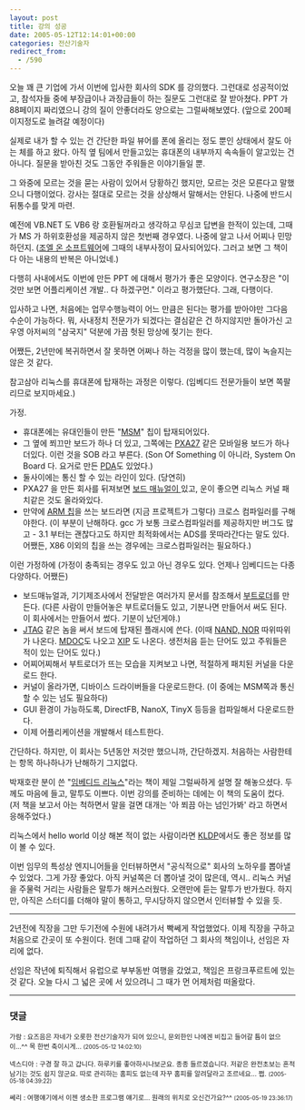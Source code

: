 ```yaml
---
layout: post
title: 강의 성공
date: 2005-05-12T12:14:01+00:00
categories: 전산기술자
redirect_from:
  - /590
---
```


오늘 꽤 큰 기업에 가서 이번에 입사한 회사의 SDK 를 강의했다. 그런대로 성공적이었고, 참석자들 중에 부장급이나 과장급들이 하는 질문도 그런대로 잘 받아쳤다. PPT 가 88페이지 짜리였으니 강의 질이 안좋더라도 양으로는 그럴싸해보였다. (앞으로 200페이지정도로 늘려갈 예정이다)

실제로 내가 할 수 있는 건 간단한 파일 뷰어를 폰에 올리는 정도 뿐인 상태에서 잘도 아는 체를 하고 왔다. 아직 옆 팀에서 만들고있는 휴대폰의 내부까지 속속들이 알고있는 건 아니다. 질문을 받아친 것도 그동안 주워들은 이야기들일 뿐.

그 와중에 모르는 것을 묻는 사람이 있어서 당황하긴 했지만, 모르는 것은 모른다고 말했으니 다행이었다. 강사는 절대로 모르는 것을 상상해서 말해서는 안된다. 나중에 반드시 뒤통수를 맞게 마련.

예전에 VB.NET 도 VB6 랑 호환될꺼라고 생각하고 무심코 답변을 한적이 있는데, 그때가 MS 가 하위호환성을 제공하지 않은 첫번째 경우였다. 나중에 알고 나서 어찌나 민망하던지. (<a href="http://jinto.pe.kr/589">조엘 온 소프트웨어</a>에 그때의 내부사정이 묘사되어있다. 그러고 보면 그 책이 다 아는 내용의 반복은 아니었네.)

다행히 사내에서도 이번에 만든 PPT 에 대해서 평가가 좋은 모양이다. 연구소장은 "이것만 보면 어플리케이션 개발.. 다 하겠구먼." 이라고 평가했단다. 그래, 다행이다.

입사하고 나면, 처음에는 업무수행능력이 어느 만큼은 된다는 평가를 받아야만 그다음 수순이 가능하다. 뭐, 사내정치 전문가가 되겠다는 결심같은 건 하지않지만 돌아가신 고우영 아저씨의 "삼국지" 덕분에 가끔 헛된 망상에 젖기는 한다.

어쨌든, 2년만에 복귀하면서 잘 못하면 어쩌나 하는 걱정을 많이 했는데, 많이 녹슬지는 않은 것 같다.

참고삼아 리눅스를 휴대폰에 탑재하는 과정은 이렇다. (임베디드 전문가들이 보면 쪽팔리므로 보지마세요.)

가정.

<ul>

<li>휴대폰에는 유대인들이 만든 "<a href="http://qna.cetizen.com/?MODE=bbs&amp;id=faq&amp;cp=cetizen&amp;no=40" target="bb">MSM</a>" 칩이 탑재되어있다.</li>

<li>그 옆에 쬐끄만 보드가 하나 더 있고, 그쪽에는 <a href="http://www.intel.com/design/embeddedpca/applicationsprocessors/302302.htm" target="bb">PXA27</a> 같은 모바일용 보드가 하나 더있다. 이런 것을 SOB 라고 부른다. (Son Of Something 이 아니라, System On Board 다. 요거로 만든 <a href="http://bliki.poopu.com/space/Embedded+Linux/%EC%9E%90%EC%9A%B0%EB%A3%A8%EC%8A%A4" target="bb">PDA</a>도 있었다.)</li>

<li>둘사이에는 통신 할 수 있는 라인이 있다. (당연히)</li>

<li>PXA27 을 만든 회사를 뒤져보면 <a href="http://www.intel.com/design/embeddedpca/applicationsprocessors/302302.htm" target="bb">보드 매뉴얼이 </a>있고, 운이 좋으면 리눅스 커널 패치같은 것도 올라와있다.</li>

<li>만약에 <a href="http://www.arm.com/" target="bb">ARM 칩</a>을 쓰는 보드라면 (지금 프로젝트가 그렇다) 크로스 컴파일러를 구해야한다. (이 부분이 난해하다. gcc 가 보통 크로스컴파일러를 제공하지만 버그도 많고 - 3.1 부터는 괜찮다고도 하지만 최적화에서는 ADS를 못따라간다는 말도 있다. 어쨌든, X86 이외의 칩을 쓰는 경우에는 크로스컴파일러는 필요하다.)</li>

</ul>

이런 가정하에 (가정이 충족되는 경우도 있고 아닌 경우도 있다. 언제나 임베디드는 다종 다양하다. 어쨌든)

<ul>

<li>보드매뉴얼과, 기기제조사에서 전달받은 여러가지 문서를 참조해서 <a href="http://www.asmlove.co.kr/study/gio/bootloader.html" target="bb">부트로더</a>를 만든다. (다른 사람이 만들어놓은 부트로더들도 있고, 기분나면 만들어서 써도 된다. 이 회사에서는 만들어서 썼다. 기분이 났던게야.)</li>

<li><a href="http://www.zdnet.co.kr/techupdate/lecture/os/0,39024998,10066980-2,00.htm" target="bb">JTAG</a> 같은 놈을 써서 보드에 탑재된 플래시에 쓴다. (이때 <a href="http://www.nandflash.co.kr/board/boardview.asp?table_name=study&amp;board_idx=7&amp;maincall=Y" target="bb">NAND, NOR</a> 따위따위가 나온다. <a href="http://www.m-sys.com/" target="bb">MDOC</a>도 나오고 <a href="http://wiki.kldp.org/wiki.php/XIPOverview" target="bb">XIP</a> 도 나온다. 생전처음 듣는 단어도 있고 주워들은 적이 있는 단어도 있다.)</li>

<li>어찌어찌해서 부트로더가 뜨는 모습을 지켜보고 나면, 적절하게 패치된 커널을 다운로드 한다.</li>

<li>커널이 올라가면, 디바이스 드라이버들을 다운로드한다. (이 중에는 MSM쪽과 통신 할 수 있는 넘도 필요하다)</li>

<li>GUI 환경이 가능하도록, DirectFB, NanoX, TinyX 등등을 컴파일해서 다운로드한다.</li>

<li>이제 어플리케이션을 개발해서 테스트한다.</li>

</ul>

간단하다. 하지만, 이 회사는 5년동안 저것만 했으니까, 간단하겠지. 처음하는 사람한테는 항목 하나하나가 난해하기 그지없다.

박재호란 분이 쓴 "<a href="http://www.hanbitbook.co.kr/look.php?isbn=89-7914-208-0" target="bb">임베디드 리눅스</a>"라는 책이 제일 그럴싸하게 설명 잘 해놓으셨다. 두께도 마음에 들고, 말투도 이쁘다. 이번 강의를 준비하는 데에는 이 책의 도움이 컸다. (저 책을 보고서 아는 척하면서 말을 걸면 대개는 '아 쬐끔 아는 넘인가봐' 라고 하면서 응해주었다.)

리눅스에서 hello world 이상 해본 적이 없는 사람이라면 <a href="http://kldp.org/" target="bb">KLDP</a>에서도 좋은 정보를 많이 볼 수 있다.

이번 임무의 특성상 엔지니어들을 인터뷰하면서 "공식적으로" 회사의 노하우를 뽑아낼 수 있었다. 그게 가장 좋았다. 아직 커널쪽은 더 뽑아낼 것이 많은데, 역시.. 리눅스 커널을 주물럭 거리는 사람들은 말투가 해커스러웠다. 오랜만에 듣는 말투가 반가웠다. 하지만, 아직은 스터디를 더해야 말이 통하고, 무시당하지 않으면서 인터뷰할 수 있을 듯.

<hr />

2년전에 직장을 그만 두기전에 수원에 내려가서 빡쎄게 작업했었다. 이제 직장을 구하고 처음으로 간곳이 또 수원이다. 헌데 그때 같이 작업하던 그 회사의 책임이나, 선임은 자리에 없다.

선임은 작년에 퇴직해서 유럽으로 부부동반 여행을 갔었고, 책임은 프랑크푸르트에 있는 것 같다. 오늘 다시 그 넓은 곳에 서 있으려니 그 때가 먼 어제처럼 떠올랐다.

* * *

### 댓글



<!--- cmt:1007 --->
<!--- mail: --->
<!--- parent:0 --->

<small class=comment>가람 : 요즈음은 자네가 오롯한 전산기술자가 되어 있으니, 문외한인 나에겐 비집고 들어갈 틈이 없으이...^^ 목 한번 축이시게... <small>(2005-05-12 14:02:10)</small></small>


<!--- cmt:1008 --->
<!--- mail: --->
<!--- parent:0 --->

<small class=comment>넥스디아 : 구경 잘 하고 갑니다. 하루키를 좋아하시나보군요. 종종 들르겠습니다.  저같은 완전초보는 흔적 남기는 것도 쉽지 않군요. 따로 관리하는 홈피도 없는데 자꾸 홈피를 알려달라고 조르네요... 쩝. <small>(2005-05-18 04:39:22)</small></small>


<!--- cmt:1009 --->
<!--- mail: --->
<!--- parent:0 --->

<small class=comment>쎄리 : 여행얘기에서 이젠 생소한 프로그램 얘기로... 원래의 위치로 오신건가요?^^ <small>(2005-05-19 23:36:17)</small></small>

